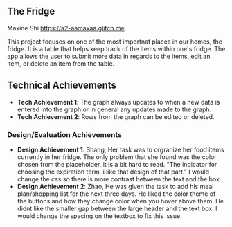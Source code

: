 ## The Fridge

Maxine Shi 
https://a2-aamaxaa.glitch.me

This project focuses on one of the most importnat places in our homes, the fridge. It is a table that helps keep track of the items within one's fridge. The app allows the user to submit more data in regards to the items, edit an item, or delete an item from the table.

## Technical Achievements

- **Tech Achievement 1**: The graph always updates to when a new data is entered into the graph or in general any updates made to the graph.
- **Tech Achievement 2**: Rows from the graph can be edited or deleted.

### Design/Evaluation Achievements

- **Design Achievement 1**: Shang, Her task was to orgranize her food items currently in her fridge. The only problem that she found was the color chosen from the placeholder, it is a bit hard to read. "The indicator for choosing the expiration term, i like that design of that part." I would change the css so there is more contrast between the text and the box.
- **Design Achievement 2**: Zhao, He was given the task to add his meal plan/shopping list for the next three days. He liked the color theme of the buttons and how they change color when you hover above them. He didnt like the smaller gap between the large header and the text box. I would change the spacing on the textbox to fix this issue.
